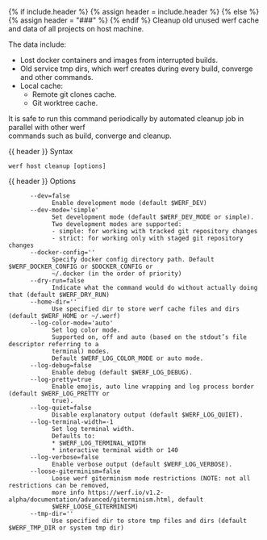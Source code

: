 {% if include.header %}
{% assign header = include.header %}
{% else %}
{% assign header = "###" %}
{% endif %}
Cleanup old unused werf cache and data of all projects on host machine.

The data include:
* Lost docker containers and images from interrupted builds.
* Old service tmp dirs, which werf creates during every build, converge and other commands.
* Local cache:
  * Remote git clones cache.
  * Git worktree cache.

It is safe to run this command periodically by automated cleanup job in parallel with other werf    
commands such as build, converge and cleanup.

{{ header }} Syntax

```shell
werf host cleanup [options]
```

{{ header }} Options

```shell
      --dev=false
            Enable development mode (default $WERF_DEV)
      --dev-mode='simple'
            Set development mode (default $WERF_DEV_MODE or simple).
            Two development modes are supported:
            - simple: for working with tracked git repository changes
            - strict: for working only with staged git repository changes
      --docker-config=''
            Specify docker config directory path. Default $WERF_DOCKER_CONFIG or $DOCKER_CONFIG or  
            ~/.docker (in the order of priority)
      --dry-run=false
            Indicate what the command would do without actually doing that (default $WERF_DRY_RUN)
      --home-dir=''
            Use specified dir to store werf cache files and dirs (default $WERF_HOME or ~/.werf)
      --log-color-mode='auto'
            Set log color mode.
            Supported on, off and auto (based on the stdout’s file descriptor referring to a        
            terminal) modes.
            Default $WERF_LOG_COLOR_MODE or auto mode.
      --log-debug=false
            Enable debug (default $WERF_LOG_DEBUG).
      --log-pretty=true
            Enable emojis, auto line wrapping and log process border (default $WERF_LOG_PRETTY or   
            true).
      --log-quiet=false
            Disable explanatory output (default $WERF_LOG_QUIET).
      --log-terminal-width=-1
            Set log terminal width.
            Defaults to:
            * $WERF_LOG_TERMINAL_WIDTH
            * interactive terminal width or 140
      --log-verbose=false
            Enable verbose output (default $WERF_LOG_VERBOSE).
      --loose-giterminism=false
            Loose werf giterminism mode restrictions (NOTE: not all restrictions can be removed,    
            more info https://werf.io/v1.2-alpha/documentation/advanced/giterminism.html, default   
            $WERF_LOOSE_GITERMINISM)
      --tmp-dir=''
            Use specified dir to store tmp files and dirs (default $WERF_TMP_DIR or system tmp dir)
```


